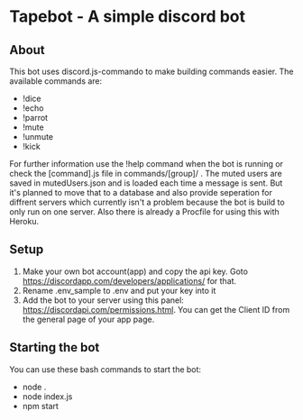 Tapebot - A simple discord bot
==============================

About
-----
This bot uses discord.js-commando to make building commands easier. The available commands are:
- !dice
- !echo
- !parrot
- !mute
- !unmute
- !kick

For further information use the !help command when the bot is running or check the [command].js file in commands/[group]/ .
The muted users are saved in mutedUsers.json and is loaded each time a message is sent. But it's planned to move that to a database and also provide seperation for diffrent servers which currently isn't a problem because the bot is build to only run on one server.
Also there is already a Procfile for using this with Heroku. 

Setup
-----
1. Make your own bot account(app) and copy the api key. Goto <https://discordapp.com/developers/applications/> for that.
2. Rename .env_sample to .env and put your key into it
3. Add the bot to your server using this panel: <https://discordapi.com/permissions.html>. You can get the Client ID from the general page of your app page.

Starting the bot
----------------
You can use these bash commands to start the bot:
- node .
- node index.js
- npm start
